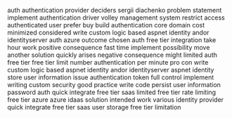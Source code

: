 auth authentication provider deciders sergii diachenko problem statement implement authentication driver volley management system restrict access authenticated user prefer buy build authentication core domain cost minimized considered write custom logic based aspnet identity andor identityserver auth azure outcome chosen auth free tier integration take hour work positive consequence fast time implement possibility move another solution quickly arises negative consequence might limited auth free tier free tier limit number authentication per minute pro con write custom logic based aspnet identity andor identityserver aspnet identity store user information issue authentication token full control implement writing custom security good practice write code persist user information password auth quick integrate free tier saas limited free tier rate limiting free tier azure azure idaas solution intended work various identity provider quick integrate free tier saas user storage free tier limitation